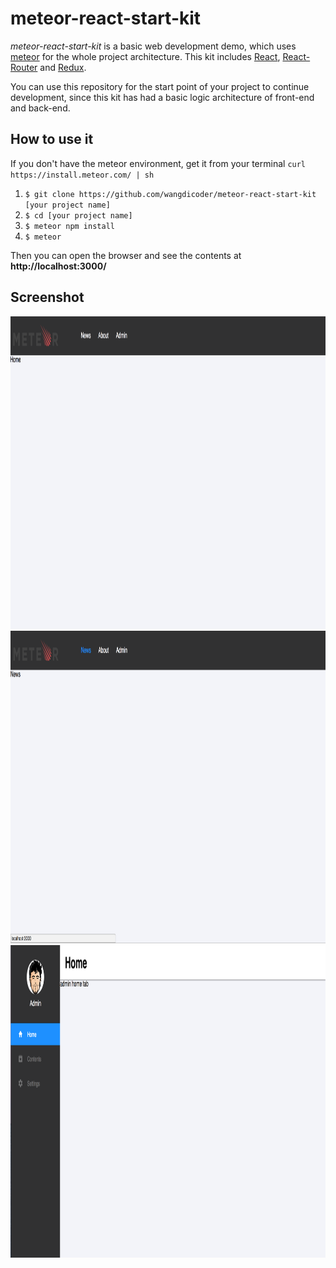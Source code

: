 # meteor-react-start-kit

*meteor-react-start-kit* is a basic web development demo, which uses [meteor](https://www.meteor.com/) for the whole project architecture. This kit includes [React](https://facebook.github.io/react/), [React-Router](https://github.com/ReactTraining/react-router) and [Redux](https://github.com/reactjs/redux).

You can use this repository for the start point of your project to continue development, since this kit has had a basic logic architecture of front-end and back-end.

## How to use it

If you don't have the meteor environment, get it from your terminal `curl https://install.meteor.com/ | sh`

1. `$ git clone https://github.com/wangdicoder/meteor-react-start-kit [your project name]`
2. `$ cd [your project name]`
3. `$ meteor npm install`
5. `$ meteor`

Then you can open the browser and see the contents at **http://localhost:3000/**

## Screenshot

<img src="/screenshot/s1.png" height="500">
<img src="/screenshot/s2.png" height="500">
<img src="/screenshot/s3.png" height="500">